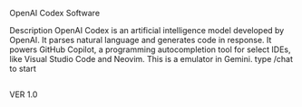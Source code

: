 
OpenAI Codex
Software

Description
OpenAI Codex is an artificial intelligence model developed by OpenAI. It parses natural language and generates code in response. It powers GitHub Copilot, a programming autocompletion tool for select IDEs, like Visual Studio Code and Neovim.
This is a emulator in Gemini. type /chat to start 
##
VER 1.0
##
>>>
